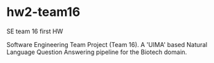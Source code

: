 hw2-team16
==========

SE team 16 first HW

Software Engineering Team Project (Team 16). A 'UIMA' based Natural Language Question Answering pipeline for the Biotech domain.
